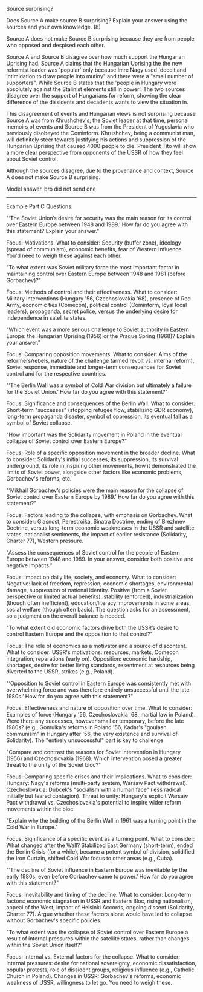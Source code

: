 Source surprising?

Does Source A make source B surprising? Explain your answer using the sources and your own knowledge. (8)

Source A does not make Source B surprising because they are from people who opposed and despised each other.

Source A and Source B disagree over how much support the Hungarian Uprising had. Source A claims that the Hungarian Uprising the the new reformist leader was 'popular' only because Imre Nagy used 'deceit and intimidation to draw people into mutiny" and there were a "small number of supporters". While Source B states that the 'people in Hungary were absolutely against the Stalinist elements still in power'. The two sources disagree over the support of Hungarians for reform, showing the clear difference of the dissidents and decadents wants to view the situation in.

This disagreement of events and Hungarian views is not surprising because Source A was from Khrushchev's, the Soviet leader at that time, personal memoirs of events and Source B was from the President of Yugoslavia who previously disobeyed the Cominform. Khrushchev, being a communist man, will definitely steer towards justifying his actions and suppression of the Hungarian Uprising that caused 4000 people to die. President Tito will show a more clear perspective from opponents of the USSR of how they feel about Soviet control.

Although the sources disagree, due to the provenance and context, Source A does not make Source B surprising.




Model answer.
bro did not send one







---





Example Part C Questions:


"‘The Soviet Union’s desire for security was the main reason for its control over Eastern Europe between 1948 and 1989.’ How far do you agree with this statement? Explain your answer."


Focus: Motivations.
What to consider: Security (buffer zone), ideology (spread of communism), economic benefits, fear of Western influence. You'd need to weigh these against each other.



"To what extent was Soviet military force the most important factor in maintaining control over Eastern Europe between 1948 and 1981 (before Gorbachev)?"


Focus: Methods of control and their effectiveness.
What to consider: Military interventions (Hungary '56, Czechoslovakia '68), presence of Red Army, economic ties (Comecon), political control (Cominform, loyal local leaders), propaganda, secret police, versus the underlying desire for independence in satellite states.



"Which event was a more serious challenge to Soviet authority in Eastern Europe: the Hungarian Uprising (1956) or the Prague Spring (1968)? Explain your answer."


Focus: Comparing opposition movements.
What to consider: Aims of the reformers/rebels, nature of the challenge (armed revolt vs. internal reform), Soviet response, immediate and longer-term consequences for Soviet control and for the respective countries.



"‘The Berlin Wall was a symbol of Cold War division but ultimately a failure for the Soviet Union.’ How far do you agree with this statement?"


Focus: Significance and consequences of the Berlin Wall.
What to consider: Short-term "successes" (stopping refugee flow, stabilizing GDR economy), long-term propaganda disaster, symbol of oppression, its eventual fall as a symbol of Soviet collapse.



"How important was the Solidarity movement in Poland in the eventual collapse of Soviet control over Eastern Europe?"


Focus: Role of a specific opposition movement in the broader decline.
What to consider: Solidarity's initial successes, its suppression, its survival underground, its role in inspiring other movements, how it demonstrated the limits of Soviet power, alongside other factors like economic problems, Gorbachev's reforms, etc.



"‘Mikhail Gorbachev’s policies were the main reason for the collapse of Soviet control over Eastern Europe by 1989.’ How far do you agree with this statement?"


Focus: Factors leading to the collapse, with emphasis on Gorbachev.
What to consider: Glasnost, Perestroika, Sinatra Doctrine, ending of Brezhnev Doctrine, versus long-term economic weaknesses in the USSR and satellite states, nationalist sentiments, the impact of earlier resistance (Solidarity, Charter 77), Western pressure.


"Assess the consequences of Soviet control for the people of Eastern Europe between 1948 and 1989. In your answer, consider both positive and negative impacts."


Focus: Impact on daily life, society, and economy.
What to consider: Negative: lack of freedom, repression, economic shortages, environmental damage, suppression of national identity. Positive (from a Soviet perspective or limited actual benefits): stability (enforced), industrialization (though often inefficient), education/literacy improvements in some areas, social welfare (though often basic). The question asks for an assessment, so a judgment on the overall balance is needed.



"To what extent did economic factors drive both the USSR’s desire to control Eastern Europe and the opposition to that control?"


Focus: The role of economics as a motivator and a source of discontent.
What to consider: USSR's motivations: resources, markets, Comecon integration, reparations (early on). Opposition: economic hardship, shortages, desire for better living standards, resentment at resources being diverted to the USSR, strikes (e.g., Poland).



"‘Opposition to Soviet control in Eastern Europe was consistently met with overwhelming force and was therefore entirely unsuccessful until the late 1980s.’ How far do you agree with this statement?"


Focus: Effectiveness and nature of opposition over time.
What to consider: Examples of force (Hungary '56, Czechoslovakia '68, martial law in Poland). Were there any successes, however small or temporary, before the late 1980s? (e.g., Gomulka's reforms in Poland '56, Kadar's "goulash communism" in Hungary after '56, the very existence and survival of Solidarity). The "entirely unsuccessful" part is key to challenge.



"Compare and contrast the reasons for Soviet intervention in Hungary (1956) and Czechoslovakia (1968). Which intervention posed a greater threat to the unity of the Soviet bloc?"


Focus: Comparing specific crises and their implications.
What to consider: Hungary: Nagy's reforms (multi-party system, Warsaw Pact withdrawal). Czechoslovakia: Dubcek's "socialism with a human face" (less radical initially but feared contagion). Threat to unity: Hungary's explicit Warsaw Pact withdrawal vs. Czechoslovakia's potential to inspire wider reform movements within the bloc.



"Explain why the building of the Berlin Wall in 1961 was a turning point in the Cold War in Europe."


Focus: Significance of a specific event as a turning point.
What to consider: What changed after the Wall? Stabilized East Germany (short-term), ended the Berlin Crisis (for a while), became a potent symbol of division, solidified the Iron Curtain, shifted Cold War focus to other areas (e.g., Cuba).



"‘The decline of Soviet influence in Eastern Europe was inevitable by the early 1980s, even before Gorbachev came to power.’ How far do you agree with this statement?"


Focus: Inevitability and timing of the decline.
What to consider: Long-term factors: economic stagnation in USSR and Eastern Bloc, rising nationalism, appeal of the West, impact of Helsinki Accords, ongoing dissent (Solidarity, Charter 77). Argue whether these factors alone would have led to collapse without Gorbachev's specific policies.



"To what extent was the collapse of Soviet control over Eastern Europe a result of internal pressures within the satellite states, rather than changes within the Soviet Union itself?"


Focus: Internal vs. External factors for the collapse.
What to consider: Internal pressures: desire for national sovereignty, economic dissatisfaction, popular protests, role of dissident groups, religious influence (e.g., Catholic Church in Poland). Changes in USSR: Gorbachev's reforms, economic weakness of USSR, willingness to let go. You need to weigh these.